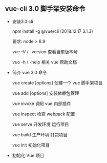 ## vue-cli 3.0 脚手架安装命令

* 安装3.0 cli

    npm install -g @vue/cli (2018.12.17 3.1.3)
    
    要求: node > 8.9

    vue -V / -version  查看当前版本号

    vue -h / -help 相关 vue 帮助文档

* 简介 vue 3.0 命令

    vue create [options] <app-name>  创建一个 vue 脚手架项目

    vue add [options] 安装依赖包管理

    vue invoke 调用 vue 内部插件

    vue inspect 检查 webpack 配置

    vue serve 开发环境 运行项目

    vue build 生产环境 打包项目

    vue init 初始化项目

* 初始化 Vue 项目



